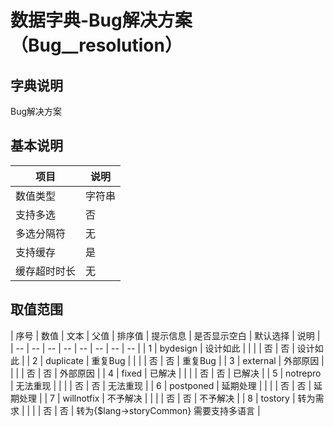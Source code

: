 # 数据字典-Bug解决方案（Bug__resolution）
## 字典说明
Bug解决方案

## 基本说明
| 项目 | 说明 |
| -- | -- |
| 数值类型 | 字符串 |
| 支持多选 | 否 |
| 多选分隔符 | 无 |
| 支持缓存 | 是 |
| 缓存超时时长 | 无 |

## 取值范围
| 序号 | 数值 | 文本 | 父值 | 排序值 | 提示信息 | 是否显示空白 | 默认选择 | 说明 |
| -- | -- | -- | -- | -- | -- | -- | -- |
| 1 | bydesign | 设计如此 |  |  |  | 否 | 否 | 设计如此 |
| 2 | duplicate | 重复Bug |  |  |  | 否 | 否 | 重复Bug |
| 3 | external | 外部原因 |  |  |  | 否 | 否 | 外部原因 |
| 4 | fixed | 已解决 |  |  |  | 否 | 否 | 已解决 |
| 5 | notrepro | 无法重现 |  |  |  | 否 | 否 | 无法重现 |
| 6 | postponed | 延期处理 |  |  |  | 否 | 否 | 延期处理 |
| 7 | willnotfix | 不予解决 |  |  |  | 否 | 否 | 不予解决 |
| 8 | tostory | 转为需求 |  |  |  | 否 | 否 | 转为{$lang->storyCommon}   需要支持多语言 |

